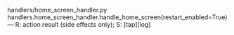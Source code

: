 handlers/home_screen_handler.py
handlers.home_screen_handler.handle_home_screen(restart_enabled=True) — R: action result (side effects only); S: [tap][log]
